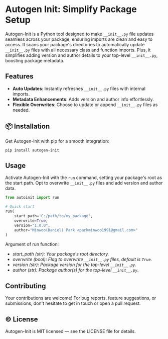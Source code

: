 # Autogen Init: Simplify Package Setup

Autogen-Init is a Python tool designed to make `__init__.py` file updates seamless across your package, ensuring imports are clean and easy to access. It scans your package's directories to automatically update `__init__.py` files with all necessary class and function imports. Plus, it simplifies adding version and author details to your top-level `__init__.py`, boosting package metadata.

## Features

- **Auto Updates**: Instantly refreshes `__init__.py` files with internal imports.
- **Metadata Enhancements**: Adds version and author info effortlessly.
- **Flexible Overwrites**: Choose to update or append `__init__.py` files as needed.

## 📦 Installation

Get Autogen-Init with pip for a smooth integration:

```
pip install autogen-init
```

## Usage

Activate Autogen-Init with the `run` command, setting your package's root as the start path. Opt to overwrite `__init__.py` files and add version and author data.

```python
from autoinit import run

# Quick start
run(
    start_path='C:/path/to/my_package',
    overwrite=True,
    version="1.0.0",
    author="Minwoo(Daniel) Park <parkminwoo1991@gmail.com>"
)
```
Argument of run function:
- *start_path (str): Your package's root directory.*
- *overwrite (bool): Flag to overwrite `__init__.py` files, default is `True`.*
- *version (str): Package version for the top-level `__init__.py`.*
- *author (str): Package author(s) for the top-level `__init__.py`.*

## Contributing

Your contributions are welcome! For bug reports, feature suggestions, or submissions, don't hesitate to get in touch or open a pull request.

## ©️ License

Autogen-Init is MIT licensed — see the LICENSE file for details.

